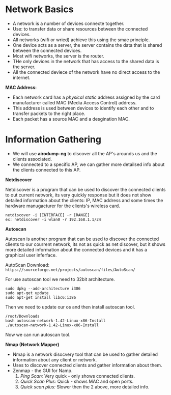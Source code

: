 # Network Basics

- A network is a number of devices connecte together.
- Use: to transfer data or share resources between the connected devices.
- All networks (wifi or wried) achieve this using the smae principle.
- One device acts as a server, the server contains the data that is shared between the connected devices.
- Most wifi networks, the server is the router.
- THe only devices in the network that has access to the shared data is the server.
- All the connected deviece of the network have no direct access to the internet.


**MAC Address:**

- Each network card has a *physical static* address assigned by the card manufacturer called MAC (Media Access Control) address.
- This address is used between devices to identify each other and to transfer packets to the right place.
- Each packet has a source MAC and a desgination MAC.


# Information Gathering

- We will use **airodump-ng** to discover all the AP's arounds us and the clients associated.
- We connected to a specific AP, we can gather more detailsed info about the clients connected to this AP.

 
**Netdiscover**

Netdiscover is a program that can be used to discover the connected clients to out current network, its very quickly response but it does not show detailed information about the clients: IP, MAC address and some times the hardware manugacturer for the clients's wireless card.

```
netdiscover -i [INTERFACE] -r [RANGE]
ex: netdiscover -i wlan0 -r 192.168.1.1/24
```

**Autoscan**

Autoscan is another program that can be used to discover the connected clients to our courrent network, its not as quick as net discover, but it shows more detailed information about the connected devices and it has a graphical user inferface.

AutoScan Download: `https://sourceforge.net/projects/autoscan/files/AutoScan/`

For use autoscan tool we need to 32bit architecture.

```
sudo dpkg --add-architecture i386
sudo apt-get update
sudo apt-get install libc6:i386
```

Then we need to update our os and then install autoscan tool.

```
/root/Downloads
bash autoscan-network-1.42-Linux-x86-Install
./autoscan-network-1.42-Linux-x86-Install
```

Now we can run autoscan tool.

**Nmap (Network Mapper)**

- Nmap is a network disocvery tool that can be used to gather detailed information about any client or network.
- Uses to discover connected clients and gather information about them.
- Zenmap - the GUI for Namp.
	1. *Ping Scan:* Very quick - only shows connected clients.
	2. *Quick Scan Plus:* Quick - shows MAC and open ports.
	3. *Quick scan plus:* Slower then the 2 above, more detailed info.